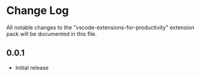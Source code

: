# Change Log

All notable changes to the "vscode-extensions-for-productivity" extension pack will be documented in this file.

## 0.0.1
- Initial release
